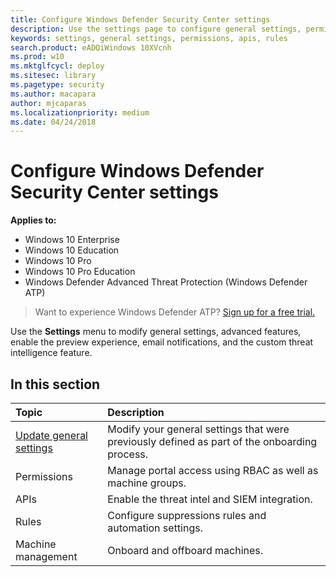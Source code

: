 ```yaml
---
title: Configure Windows Defender Security Center settings
description: Use the settings page to configure general settings, permissions, apis, and rules.
keywords: settings, general settings, permissions, apis, rules
search.product: eADQiWindows 10XVcnh
ms.prod: w10
ms.mktglfcycl: deploy
ms.sitesec: library
ms.pagetype: security
ms.author: macapara
author: mjcaparas
ms.localizationpriority: medium
ms.date: 04/24/2018
---
```

# Configure Windows Defender Security Center settings

**Applies to:**

- Windows 10 Enterprise
- Windows 10 Education
- Windows 10 Pro
- Windows 10 Pro Education
- Windows Defender Advanced Threat Protection (Windows Defender ATP)



>Want to experience Windows Defender ATP? [Sign up for a free trial.](https://www.microsoft.com/en-us/WindowsForBusiness/windows-atp?ocid=docs-wdatp-prefsettings-abovefoldlink)

Use the **Settings** menu to modify general settings, advanced features, enable the preview experience, email notifications, and the custom threat intelligence feature.

## In this section

Topic | Description
:---|:---
[Update general settings](data-retention-settings-windows-defender-advanced-threat-protection.md) | Modify your general settings that were previously defined as part of the onboarding process.
Permissions | Manage portal access using RBAC as well as machine groups.
APIs | Enable the threat intel and SIEM integration.
Rules | Configure suppressions rules and automation settings.
Machine management | Onboard and offboard machines.

